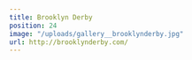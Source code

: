 ```yaml
---
title: Brooklyn Derby
position: 24
image: "/uploads/gallery__brooklynderby.jpg"
url: http://brooklynderby.com/
---
```


